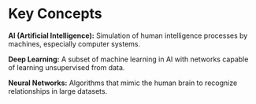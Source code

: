 # Key Concepts

**AI (Artificial Intelligence):** Simulation of human intelligence processes by machines, especially computer systems.

**Deep Learning:** A subset of machine learning in AI with networks capable of learning unsupervised from data.

**Neural Networks:** Algorithms that mimic the human brain to recognize relationships in large datasets.
